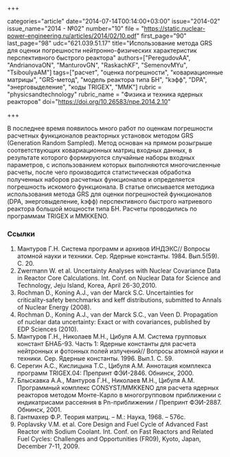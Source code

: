 +++

categories="article"
date="2014-07-14T00:14:00+03:00"
issue="2014-02"
issue_name="2014 - №02"
number="10"
file = "https://static.nuclear-power-engineering.ru/articles/2014/02/10.pdf"
first_page="90"
last_page="98"
udc="621.039.51.17"
title="Использование метода GRS для оценки погрешности нейтронно-физических характеристик перспективного быстрого реактора"
authors=["PeregudovAA", "AndrianovaON", "ManturovGN", "RaskachKF", "SemenovMYu", "TsiboulyaAM"]
tags=["расчет", "оценка погрешности", "ковариационные матрицы", "GRS-метод", "модель реактора типа БН", "kэфф", "DPA", "энерговыделение", "коды TRIGEX", "MMK"]
rubric = "physicsandtechnology"
rubric_name = "Физика и техника ядерных реакторов"
doi="https://doi.org/10.26583/npe.2014.2.10"

+++

В последнее время появилось много работ по оценкам погрешности расчетных функционалов реакторных установок методом GRS (Generation Random Sampled). Метод основан на прямом розыгрыше соответствующих ковариационных матриц входных данных, в результате которого формируются случайные наборы входных параметров, с использованием которых выполняются многочисленные расчеты, после чего производится статистическая обработка полученных наборов расчетных функционалов и определяется погрешность искомого функционала. В статье описывается методика использования метода GRS для оценки погрешностей функционалов (DPA, энерговыделение, kэфф) перспективного быстрого натриевого реактора большой мощности типа БН. Расчеты проводились по программам TRIGEX и ММКKENO.

### Ссылки

1. Мантуров Г.Н. Система программ и архивов ИНДЭКС// Вопросы атомной науки и техники. Сер. Ядерные константы. 1984. Вып.5(59). С. 20.
2. Zwermann W. et al. Uncertainty Analyses with Nuclear Covariance Data in Reactor Core Calculations. Int. Conf. on Nuclear Data for Science and Technology, Jeju Island, Korea, April 26-30,2010.
3. Rochman D., Koning A.J., van der Marck S.C. Uncertainties for criticality-safety benchmarks and keff distributions, submitted to Annals of Nuclear Energy (2008).
4. Rochman D., Koning A.J., van der Marck S.C., van Veen D. Propagation of nuclear data uncertainty: Exact or with covariances, published by EDP Sciences (2010).
5. Мантуров Г.Н., Николаев М.Н., Цибуля А.М. Система групповых констант БНАБ-93. Часть 1: Ядерные константы для расчета нейтронных и фотонных полей излучений// Вопросы атомной науки и техники. Сер. Ядерные константы. 1996. Вып.1. С. 59.
6. Серегин А.С., Кислицына Т.С., Цибуля А.М. Аннотация комплекса программ TRIGEX.04: Препринт ФЭИ-2846. Обнинск, 2000.
7. Блыскавка А.А., Мантуров Г.Н., Николаев М.Н., Цибуля А.М. Программный комплекс CONSYST/MMKKENO для расчета ядерных реакторов методом Монте-Карло в многогрупповом приближении с индикатрисами рассеяния в Pn-приближении / Препринт ФЭИ-2887. Обнинск, 2001.
8. Гантмахер Ф.Р. Теория матриц. – М.: Наука, 1968. – 576с.
9. Poplavsky V.M. et al. Core Design and Fuel Cycle of Advanced Fast Reactor with Sodium Coolant. Int. Conf. on Fast Reactors and Related Fuel Cycles: Challenges and Opportunities (FR09), Kyoto, Japan, December 7-11, 2009.